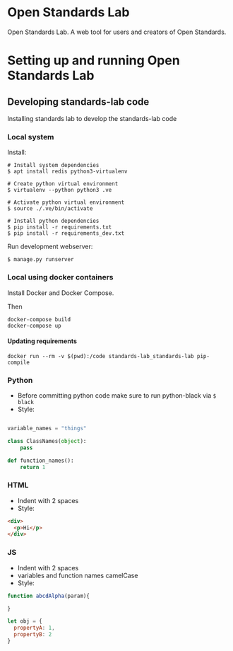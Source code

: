 # Open Standards Lab
Open Standards Lab. A web tool for users and creators of Open Standards.

# Setting up and running Open Standards Lab

## Developing standards-lab code
Installing standards lab to develop the standards-lab code
### Local system

Install:

```
# Install system dependencies
$ apt install redis python3-virtualenv

# Create python virtual environment
$ virtualenv --python python3 .ve

# Activate python virtual environment
$ source ./.ve/bin/activate

# Install python dependencies
$ pip install -r requirements.txt
$ pip install -r requirements_dev.txt
```

Run development webserver:

```
$ manage.py runserver
```


### Local using docker containers

Install Docker and Docker Compose.

Then

```
docker-compose build
docker-compose up
```

#### Updating requirements

```
docker run --rm -v $(pwd):/code standards-lab_standards-lab pip-compile
```

### Python
- Before committing python code make sure to run python-black via `$ black`
- Style:
```python

variable_names = "things"

class ClassNames(object):
    pass

def function_names():
    return 1
```

### HTML
- Indent with 2 spaces
- Style:
```html
<div>
  <p>Hi</p>
</div>
```

### JS
- Indent with 2 spaces
- variables and function names camelCase
- Style:
```js
function abcdAlpha(param){

}

let obj = {
  propertyA: 1,
  propertyB: 2
}
```
